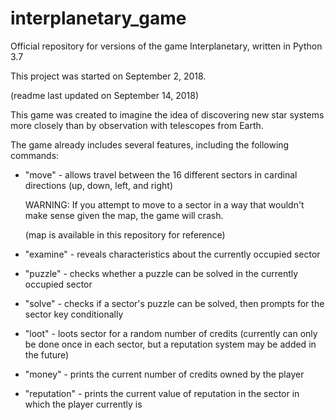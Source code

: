# interplanetary_game
Official repository for versions of the game Interplanetary, written in Python 3.7

This project was started on September 2, 2018.

(readme last updated on September 14, 2018)

This game was created to imagine the idea of discovering new star systems more closely than by observation with telescopes from Earth.

The game already includes several features, including the following commands:

 - "move" - allows travel between the 16 different sectors in cardinal directions (up, down, left, and right)

   WARNING: If you attempt to move to a sector in a way that wouldn't make sense given the map, the game will crash.
   
   (map is available in this repository for reference)
 
 - "examine" - reveals characteristics about the currently occupied sector

 - "puzzle" - checks whether a puzzle can be solved in the currently occupied sector

 - "solve" - checks if a sector's puzzle can be solved, then prompts for the sector key conditionally

 - "loot" -  loots sector for a random number of credits (currently can only be done once in each sector, but a reputation system may be added in the future)

 - "money" - prints the current number of credits owned by the player

 - "reputation" - prints the current value of reputation in the sector in which the player currently is
